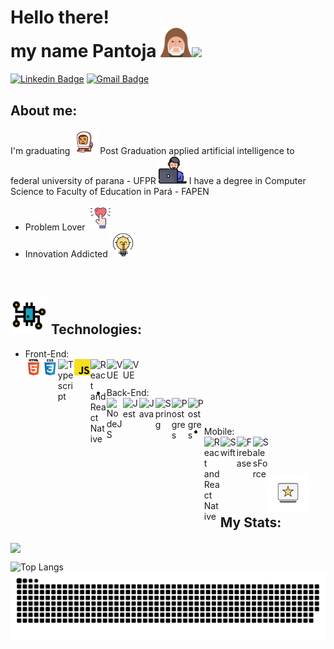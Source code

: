 # Hello there!   <br/> my name Pantoja <img src="https://github.com/antoniopantoja/antoniopantoja/blob/main/assets/iconfinder_obiwan-kenobi_1626629.svg" width="50"><img src="https://media.giphy.com/media/hvRJCLFzcasrR4ia7z/giphy.gif" width="50">

[![Linkedin Badge](https://img.shields.io/badge/-LinkedIn-blue?style=flat-square&logo=Linkedin&logoColor=white)]()
[![Gmail Badge](https://img.shields.io/badge/-Gmail-c14438?style=flat-square&logo=Gmail&logoColor=white)](mailto:)

## About me:

I'm graduating <img src="https://github.com/antoniopantoja/antoniopantoja/blob/main/assets/iconfinder_astronaut_5267458.svg" width="40"> Post Graduation applied artificial intelligence to federal university of parana - UFPR <img src="https://github.com/antoniopantoja/antoniopantoja/blob/main/assets/nerd.png" width="45">  I have a degree in Computer Science to Faculty of Education in Pará - FAPEN
<br />
- Problem Lover <img src="https://github.com/antoniopantoja/antoniopantoja/blob/main/assets/iconfinder_love-heart-romantic-marriage-18_4180551.svg" width="40">
- Innovation Addicted <img src="https://github.com/antoniopantoja/antoniopantoja/blob/main/assets/iconfinder_496_bulb_energy_idea_solution_4212938.svg" width="40">
<br />

## <img src="https://github.com/antoniopantoja/antoniopantoja/blob/main/assets/iconfinder_EXPAND_ICONFINDER_COLOR_TECHNOLOGY-01_3970121.svg" width="60"> Technologies:

  - Front-End: <div>
    <img align="left" alt="HTML5" width="26px" src="https://raw.githubusercontent.com/github/explore/80688e429a7d4ef2fca1e82350fe8e3517d3494d/topics/html/html.png" />
    <img align="left" alt="CSS3" width="26px" src="https://raw.githubusercontent.com/github/explore/80688e429a7d4ef2fca1e82350fe8e3517d3494d/topics/css/css.png" />
    <img align="left" alt="Typescript" width="26px" src="https://www.vectorlogo.zone/logos/typescriptlang/typescriptlang-icon.svg"/> 
    <img align="left" alt="Javascript" width="26px" src="https://github.com/antoniopantoja/antoniopantoja/blob/main/assets/javascript-js-logo-2949701702-seeklogo.com.png"/> 
    <img align="left" alt="React and React Native" width="26px" src="https://www.vectorlogo.zone/logos/reactjs/reactjs-icon.svg"/>
    <img align="left" alt="VUE" width="26px" src="https://www.vectorlogo.zone/logos/vuejs/vuejs-icon.svg"/> 
    <img align="left" alt="VUE" width="26px" src="https://www.vectorlogo.zone/logos/angular/angular-icon.svg"/> 
    </div>
  
  <br/>
  
  - Back-End: <div>
    <img align="left" alt="NodeJS" width="26px" src="https://www.vectorlogo.zone/logos/nodejs/nodejs-icon.svg"/> 
    <img align="left" alt="Jest" width="26px" src="https://www.vectorlogo.zone/logos/jestjsio/jestjsio-icon.svg"/>
    <img align="left" alt="Java" width="26px" src="https://www.vectorlogo.zone/logos/java/java-icon.svg"/>
    <img align="left" alt="Spring" width="26px" src="https://www.vectorlogo.zone/logos/springio/springio-icon.svg"/>
    <img align="left" alt="Postgres" width="26px" src="https://www.vectorlogo.zone/logos/postgresql/postgresql-icon.svg"/> 
    <img align="left" alt="Postgres" width="26px" src="https://www.vectorlogo.zone/logos/dotnet/dotnet-icon.svg"/> 
   </div>
   
   <br/>
  
  - Mobile: <div>
    <img align="left" alt="React and React Native" width="26px" src="https://www.vectorlogo.zone/logos/reactjs/reactjs-icon.svg"/>
    <img align="left" alt="Swift" width="26px" src="https://www.vectorlogo.zone/logos/swift/swift-icon.svg"/>
    <img align="left" alt="Firebase" width="26px" src="https://www.vectorlogo.zone/logos/firebase/firebase-icon.svg"/>
    <img align="left" alt="SalesForce" width="26px" src="https://www.vectorlogo.zone/logos/salesforce/salesforce-icon.svg"/>
   </div>

<br/>

## <img src="https://github.com/antoniopantoja/antoniopantoja/blob/main/assets/iconfinder_JD-12_2259880.svg" width="60"> My Stats:

<img align="center" src="https://github-readme-stats.vercel.app/api?username=antoniopantoja&bg_color=30,e96443,904e95&text_color=fff&count_private=true&show_icons=true&line_height=40&icon_color=fff&title_color=fff&hide_border=true"/>
                         
![Top Langs](https://github-readme-stats.vercel.app/api/top-langs/?username=antoniopantoja&bg_color=30,e96443,904e95&text_color=fff&count_private=false&icon_color=fff&title_color=fff&hide_border=true&hide=css,html,jupyter%20notebook)
<br>
<img src="https://github.com/antoniopantoja/antoniopantoja/blob/main/assets/github-user-contribution.svg">


